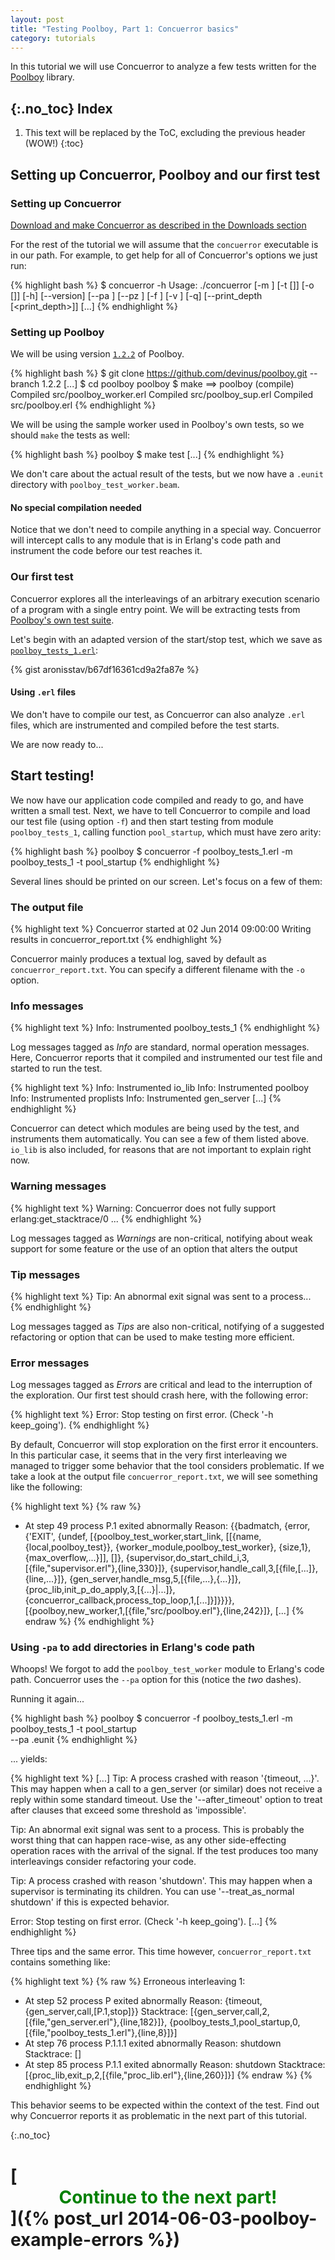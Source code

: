 ```yaml
---
layout: post
title: "Testing Poolboy, Part 1: Concuerror basics"
category: tutorials
---
```


In this tutorial we will use Concuerror to analyze a few tests written for the
[Poolboy](https://github.com/devinus/poolboy) library.

{:.no_toc}
Index
-----
1. This text will be replaced by the ToC, excluding the previous header (WOW!)
{:toc}

Setting up Concuerror, Poolboy and our first test
-------------------------------------------------

### Setting up Concuerror

[Download and make Concuerror as described in the Downloads section](/download)

For the rest of the tutorial we will assume that the `concuerror` executable
is in our path. For example, to get help for all of Concuerror's options we just
run:

{% highlight bash %}
$ concuerror -h
Usage: ./concuerror [-m <module>] [-t [<test>]] [-o [<output>]] [-h]
                    [--version] [--pa <pa>] [--pz <pz>] [-f <file>]
                    [-v <verbosity>] [-q] [--print_depth [<print_depth>]]
[...]
{% endhighlight %}

### Setting up Poolboy

We will be using version
[`1.2.2`](https://github.com/devinus/poolboy/releases/tag/1.2.2) of Poolboy.

{% highlight bash %}
$ git clone https://github.com/devinus/poolboy.git --branch 1.2.2
[...]
$ cd poolboy
poolboy $ make
==> poolboy (compile)
Compiled src/poolboy_worker.erl
Compiled src/poolboy_sup.erl
Compiled src/poolboy.erl
{% endhighlight %}

We will be using the sample worker used in Poolboy's own tests, so we should
`make` the tests as well:

{% highlight bash %}
poolboy $ make test
[...]
{% endhighlight %}

We don't care about the actual result of the tests, but we now have a
`.eunit` directory with `poolboy_test_worker.beam`.

#### No special compilation needed

Notice that we don't need to compile anything in a special way. Concuerror will
intercept calls to any module that is in Erlang's code path and instrument the
code before our test reaches it.

### Our first test

Concuerror explores all the interleavings of an arbitrary execution scenario of
a program with a single entry point. We will be extracting tests from [Poolboy's
own test
suite](https://github.com/devinus/poolboy/blob/1.2.2/test/poolboy_tests.erl).

Let's begin with an adapted version of the start/stop test, which we save as
[`poolboy_tests_1.erl`](https://gist.github.com/aronisstav/b67df16361cd9a2fa87e#file-poolboy_tests_1-erl):

{% gist aronisstav/b67df16361cd9a2fa87e %}

#### Using `.erl` files

We don't have to compile our test, as Concuerror can also analyze `.erl` files,
which are instrumented and compiled before the test starts.

We are now ready to...

Start testing!
--------------

We now have our application code compiled and ready to go, and have written a
small test. Next, we have to tell Concuerror to compile and load our test file
(using option `-f`) and then start testing from module
`poolboy_tests_1`, calling function `pool_startup`, which must have zero
arity:

{% highlight bash %}
poolboy $ concuerror -f poolboy_tests_1.erl -m poolboy_tests_1 -t pool_startup
{% endhighlight %}

Several lines should be printed on our screen. Let's focus on a few of them:

### The output file

{% highlight text %}
Concuerror started at 02 Jun 2014 09:00:00
Writing results in concuerror_report.txt
{% endhighlight %}

Concuerror mainly produces a textual log, saved by default as
`concuerror_report.txt`.  You can specify a different filename with the `-o`
option.

### Info messages

{% highlight text %}
Info: Instrumented poolboy_tests_1
{% endhighlight %}

Log messages tagged as *Info* are standard, normal operation messages.
Here, Concuerror reports that it compiled and instrumented our test file and
started to run the test.

{% highlight text %}
Info: Instrumented io_lib
Info: Instrumented poolboy
Info: Instrumented proplists
Info: Instrumented gen_server
[...]
{% endhighlight %}

Concuerror can detect which modules are being used by the test, and instruments
them automatically. You can see a few of them listed above. `io_lib` is also
included, for reasons that are not important to explain right now.

### Warning messages

{% highlight text %}
Warning: Concuerror does not fully support erlang:get_stacktrace/0 ...
{% endhighlight %}

Log messages tagged as *Warnings* are non-critical, notifying about weak
support for some feature or the use of an option that alters the output

### Tip messages

{% highlight text %}
Tip: An abnormal exit signal was sent to a process...
{% endhighlight %}

Log messages tagged as *Tips* are also non-critical, notifying of a
suggested refactoring or option that can be used to make testing more efficient.

### Error messages

Log messages tagged as *Errors* are critical and lead to the interruption of
the exploration. Our first test should crash here, with the following error:

{% highlight text %}
Error: Stop testing on first error. (Check '-h keep_going').
{% endhighlight %}

By default, Concuerror will stop exploration on the first error it encounters.
In this particular case, it seems that in the very first interleaving we managed
to trigger some behavior that the tool considers problematic.  If we take a look
at the output file `concuerror_report.txt`, we will see something like the
following:

{% highlight text %}
{% raw %}
* At step 49 process P.1 exited abnormally
    Reason:
      {{badmatch,
           {error,
               {'EXIT',
                   {undef,
                       [{poolboy_test_worker,start_link,
                            [[{name,{local,poolboy_test}},
                              {worker_module,poolboy_test_worker},
                              {size,1},
                              {max_overflow,...}]],
                            []},
                        {supervisor,do_start_child_i,3,
                            [{file,"supervisor.erl"},{line,330}]},
                        {supervisor,handle_call,3,[{file,[...]},{line,...}]},
                        {gen_server,handle_msg,5,[{file,...},{...}]},
                        {proc_lib,init_p_do_apply,3,[{...}|...]},
                        {concuerror_callback,process_top_loop,1,[...]}]}}}},
       [{poolboy,new_worker,1,[{file,"src/poolboy.erl"},{line,242}]},
[...]
{% endraw %}
{% endhighlight %}

### Using `-pa` to add directories in Erlang's code path

Whoops! We forgot to add the `poolboy_test_worker` module to Erlang's code
path. Concuerror uses the `--pa` option for this (notice the *two* dashes).

Running it again...

{% highlight bash %}
poolboy $ concuerror -f poolboy_tests_1.erl -m poolboy_tests_1 -t pool_startup \
 --pa .eunit
{% endhighlight %}

... yields:

{% highlight text %}
[...]
Tip: A process crashed with reason '{timeout, ...}'. This may happen when a call
  to a gen_server (or similar) does not receive a reply within some standard
  timeout. Use the '--after_timeout' option to treat after clauses that exceed some
  threshold as 'impossible'.  

Tip: An abnormal exit signal was sent to a process. This is probably the worst
  thing that can happen race-wise, as any other side-effecting operation races
  with the arrival of the signal. If the test produces too many interleavings
  consider refactoring your code.

Tip: A process crashed with reason 'shutdown'. This may happen when a supervisor
  is terminating its children. You can use '--treat_as_normal shutdown' if this is
  expected behavior.

Error: Stop testing on first error. (Check '-h keep_going').
[...]
{% endhighlight %}

Three tips and the same error. This time however, `concuerror_report.txt`
contains something like:

{% highlight text %}
{% raw %}
Erroneous interleaving 1:
* At step 52 process P exited abnormally
    Reason:
      {timeout,{gen_server,call,[P.1,stop]}}
    Stacktrace:
      [{gen_server,call,2,[{file,"gen_server.erl"},{line,182}]},
       {poolboy_tests_1,pool_startup,0,
                        [{file,"poolboy_tests_1.erl"},{line,8}]}]
* At step 76 process P.1.1.1 exited abnormally
    Reason:
      shutdown
    Stacktrace:
      []
* At step 85 process P.1.1 exited abnormally
    Reason:
      shutdown
    Stacktrace:
      [{proc_lib,exit_p,2,[{file,"proc_lib.erl"},{line,260}]}]
{% endraw %}
{% endhighlight %}

This behavior seems to be expected within the context of the test. Find out why
Concuerror reports it as problematic in the next part of this tutorial.

{:.no_toc}
# [<center><font color='green'>Continue to the next part!</font></center>]({% post_url 2014-06-03-poolboy-example-errors %})
